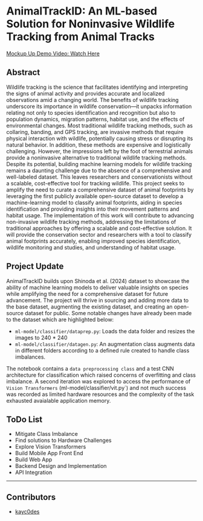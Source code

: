 # AnimalTrackID: An ML-based Solution for Noninvasive Wildlife Tracking from Animal Tracks


[Mockup Up Demo Video: Watch Here](https://drive.google.com/file/d/1WIJYdQ36cga6bWSNRFGZnqNp0RiGx58x/view?usp=sharing)

## Abstract
Wildlife tracking is the science that facilitates identifying and interpreting the signs of animal activity and provides accurate and localized observations amid a changing world. The benefits of wildlife tracking underscore its importance in wildlife conservation—it unpacks information relating not only to species identification and recognition but also to population dynamics, migration patterns, habitat use, and the effects of environmental changes. Most traditional wildlife tracking methods, such as collaring, banding, and GPS tracking, are invasive methods that require physical interaction with wildlife, potentially causing stress or disrupting its natural behavior. In addition, these methods are expensive and logistically challenging. However, the impressions left by the foot of terrestrial animals provide a noninvasive alternative to traditional wildlife tracking methods. Despite its potential, building machine learning models for wildlife tracking remains a daunting challenge due to the absence of a comprehensive and well-labeled dataset. This leaves researchers and conservationists without a scalable, cost-effective tool for tracking wildlife. This project seeks to amplify the need to curate a comprehensive dataset of animal footprints by leveraging the first publicly available open-source dataset to develop a machine-learning model to classify animal footprints, aiding in species identification and providing insights into their movement patterns and habitat usage. The implementation of this work will contribute to advancing non-invasive wildlife tracking methods, addressing the limitations of traditional approaches by offering a scalable and cost-effective solution. It will provide the conservation sector and researchers with a tool to classify animal footprints accurately, enabling improved species identification, wildlife monitoring and studies, and understanding of habitat usage.

## Project Update

AnimalTrackID builds upon Shinoda et al. (2024) dataset to showcase the ability of machine learning models to deliver valuable insights on species while amplifying the need for a comprehensive dataset for future advancement. The project will thrive in sourcing and adding more data to the base dataset, augmenting the existing dataset, and creating an open-source dataset for public. Some notable changes have already been made to the dataset which are highlighted below:

- `ml-model/classifier/dataprep.py`: Loads the data folder and resizes the images to 240 * 240
- `ml-model/classifier/datagen.py`: An augmentation class augments data in different folders according to a defined rule created to handle class imbalances.

The notebook contains a `data preprocessing class` and a test CNN architecture for classification which raised concerns of overfitting and class imbalance. A second iteration was explored to access the performance of `Vision Transformers` (ml-model/classifier/vit.py`) and not much success was recorded as limited hardware resources and the complexity of the task exhausted avaialable application memory.

## ToDo List

- Mitigate Class Imbalance
- Find solutions to Hardware Challenges
- Explore Vision Transformers
- Build Mobile App Front End
- Build Web App
- Backend Design and Implementation
- API Integration

---

## Contributors

- [kayc0des](https://github.com/kayc0des)